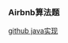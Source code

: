 ### Airbnb算法题
[github java实现](https://github.com/cicean/leetcode-java/tree/98530981aecbd75bf482fd22df2cfc553690c104/src/Airbnb)